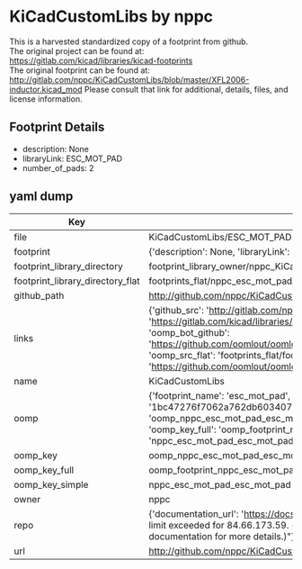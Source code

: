 # KiCadCustomLibs by nppc  
This is a harvested standardized copy of a footprint from github.  
The original project can be found at:  
https://gitlab.com/kicad/libraries/kicad-footprints  
The original footprint can be found at:
http://gitlab.com/nppc/KiCadCustomLibs/blob/master/XFL2006-inductor.kicad_mod
Please consult that link for additional, details, files, and license information.  
## Footprint Details
* description: None  
* libraryLink: ESC_MOT_PAD  
* number_of_pads: 2  
## yaml dump  
| Key | Value |  
| --- | --- |  
| file | KiCadCustomLibs/ESC_MOT_PAD.kicad_mod |  
| footprint | {'description': None, 'libraryLink': 'ESC_MOT_PAD', 'number_of_pads': 2} |  
| footprint_library_directory | footprint_library_owner/nppc_KiCadCustomLibs |  
| footprint_library_directory_flat | footprints_flat/nppc_esc_mot_pad_esc_mot_pad/working |  
| github_path | http://github.com/nppc/KiCadCustomLibs/blob/master/ESC_MOT_PAD.kicad_mod |  
| links | {'github_src': 'http://gitlab.com/nppc/KiCadCustomLibs/blob/master/XFL2006-inductor.kicad_mod', 'github_src_repo': 'https://gitlab.com/kicad/libraries/kicad-footprints', 'oomp_bot': 'footprints/nppc_esc_mot_pad_esc_mot_pad/working', 'oomp_bot_github': 'https://github.com/oomlout/oomlout_oomp_footprint_bot/tree/main/footprints/nppc_esc_mot_pad_esc_mot_pad/working', 'oomp_src_flat': 'footprints_flat/footprints_flat/nppc_esc_mot_pad_esc_mot_pad/working', 'oomp_src_flat_github': 'https://github.com/oomlout/oomlout_oomp_footprint_src/tree/main/footprints_flat/nppc_esc_mot_pad_esc_mot_pad/working'} |  
| name | KiCadCustomLibs |  
| oomp | {'footprint_name': 'esc_mot_pad', 'library_name': 'esc_mot_pad_kicad_mod', 'md5': '1bc47276f7062a762db60340778d344f', 'md5_10': '1bc47276f7', 'md5_5': '1bc47', 'md5_6': '1bc472', 'oomp_key': 'oomp_nppc_esc_mot_pad_esc_mot_pad', 'oomp_key_extra': 'oomp_footprint_nppc_esc_mot_pad_esc_mot_pad', 'oomp_key_full': 'oomp_footprint_nppc_esc_mot_pad_esc_mot_pad_1bc472', 'oomp_key_simple': 'nppc_esc_mot_pad_esc_mot_pad', 'original_filename': 'KiCadCustomLibs/ESC_MOT_PAD.kicad_mod', 'owner_name': 'nppc'} |  
| oomp_key | oomp_nppc_esc_mot_pad_esc_mot_pad |  
| oomp_key_full | oomp_footprint_nppc_esc_mot_pad_esc_mot_pad |  
| oomp_key_simple | nppc_esc_mot_pad_esc_mot_pad |  
| owner | nppc |  
| repo | {'documentation_url': 'https://docs.github.com/rest/overview/resources-in-the-rest-api#rate-limiting', 'message': "API rate limit exceeded for 84.66.173.59. (But here's the good news: Authenticated requests get a higher rate limit. Check out the documentation for more details.)"} |  
| url | http://github.com/nppc/KiCadCustomLibs |  

